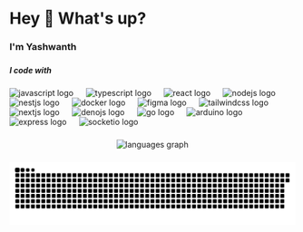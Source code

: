 <h1 align="left">Hey 👋 What's up?</h1>

###

<h3 align="left">I'm Yashwanth</h3>

###

<h5 align="left">I code with</h5>

###

<div align="left">
  <img src="https://cdn.jsdelivr.net/gh/devicons/devicon/icons/javascript/javascript-original.svg" height="44" alt="javascript logo"  />
  <img width="14" />
  <img src="https://cdn.jsdelivr.net/gh/devicons/devicon/icons/typescript/typescript-original.svg" height="44" alt="typescript logo"  />
  <img width="14" />
  <img src="https://cdn.jsdelivr.net/gh/devicons/devicon/icons/react/react-original.svg" height="44" alt="react logo"  />
  <img width="14" />
  <img src="https://cdn.jsdelivr.net/gh/devicons/devicon/icons/nodejs/nodejs-original.svg" height="44" alt="nodejs logo"  />
  <img width="14" />
  <img src="https://cdn.jsdelivr.net/gh/devicons/devicon/icons/nestjs/nestjs-original.svg" height="44" alt="nestjs logo"  />
  <img width="14" />
  <img src="https://cdn.jsdelivr.net/gh/devicons/devicon/icons/docker/docker-original.svg" height="44" alt="docker logo"  />
  <img width="14" />
  <img src="https://cdn.jsdelivr.net/gh/devicons/devicon/icons/figma/figma-original.svg" height="44" alt="figma logo"  />
  <img width="14" />
  <img src="https://cdn.jsdelivr.net/gh/devicons/devicon/icons/tailwindcss/tailwindcss-original-wordmark.svg" height="44" alt="tailwindcss logo"  />
  <img width="14" />
  <img src="https://cdn.jsdelivr.net/gh/devicons/devicon/icons/nextjs/nextjs-original.svg" height="44" alt="nextjs logo"  />
  <img width="14" />
  <img src="https://cdn.jsdelivr.net/gh/devicons/devicon/icons/denojs/denojs-original.svg" height="44" alt="denojs logo"  />
  <img width="14" />
  <img src="https://cdn.jsdelivr.net/gh/devicons/devicon/icons/go/go-original.svg" height="44" alt="go logo"  />
  <img width="14" />
  <img src="https://cdn.jsdelivr.net/gh/devicons/devicon/icons/arduino/arduino-original.svg" height="44" alt="arduino logo"  />
  <img width="14" />
  <img src="https://cdn.jsdelivr.net/gh/devicons/devicon/icons/express/express-original.svg" height="44" alt="express logo"  />
  <img width="14" />
  <img src="https://cdn.jsdelivr.net/gh/devicons/devicon/icons/socketio/socketio-original.svg" height="44" alt="socketio logo"  />
</div>

###

<p align="left"></p>

###

<div align="center">
  <img src="https://github-readme-stats.vercel.app/api/top-langs?username=yash27007&locale=en&hide_title=false&layout=compact&card_width=320&langs_count=5&theme=prussian&hide_border=false&order=2" height="150" alt="languages graph"  />
</div>

###

<img src="https://raw.githubusercontent.com/yash27007/yash27007/output/snake.svg" alt="Snake animation" />

###
